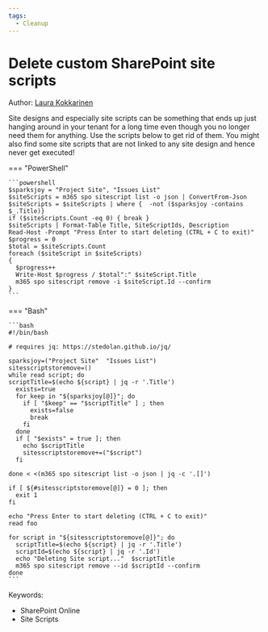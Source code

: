 ```yaml
---
tags:
  - Cleanup    
---
```


# Delete custom SharePoint site scripts

Author: [Laura Kokkarinen](https://laurakokkarinen.com/does-it-spark-joy-powershell-scripts-for-keeping-your-development-environment-tidy-and-spotless/#delete-all-sharepoint-site-designs-and-site-scripts)

Site designs and especially site scripts can be something that ends up just hanging around in your tenant for a long time even though you no longer need them for anything. Use the scripts below to get rid of them. You might also find some site scripts that are not linked to any site design and hence never get executed!

=== "PowerShell"

    ```powershell
    $sparksjoy = "Project Site", "Issues List"
    $siteScripts = m365 spo sitescript list -o json | ConvertFrom-Json
    $siteScripts = $siteScripts | where {  -not ($sparksjoy -contains $_.Title)}
    if ($siteScripts.Count -eq 0) { break }
    $siteScripts | Format-Table Title, SiteScriptIds, Description
    Read-Host -Prompt "Press Enter to start deleting (CTRL + C to exit)"
    $progress = 0
    $total = $siteScripts.Count
    foreach ($siteScript in $siteScripts)
    {
      $progress++
      Write-Host $progress / $total":" $siteScript.Title
      m365 spo sitescript remove -i $siteScript.Id --confirm
    }
    ```

=== "Bash"

    ```bash
    #!/bin/bash

    # requires jq: https://stedolan.github.io/jq/

    sparksjoy=("Project Site"  "Issues List")
    sitesscriptstoremove=()
    while read script; do
    scriptTitle=$(echo ${script} | jq -r '.Title')
      exists=true
      for keep in "${sparksjoy[@]}"; do
        if [ "$keep" == "$scriptTitle" ] ; then
          exists=false
          break
        fi
      done
      if [ "$exists" = true ]; then
        echo $scriptTitle
        sitesscriptstoremove+=("$script")
      fi

    done < <(m365 spo sitescript list -o json | jq -c '.[]')

    if [ ${#sitesscriptstoremove[@]} = 0 ]; then
      exit 1
    fi

    echo "Press Enter to start deleting (CTRL + C to exit)"
    read foo

    for script in "${sitesscriptstoremove[@]}"; do
      scriptTitle=$(echo ${script} | jq -r '.Title')
      scriptId=$(echo ${script} | jq -r '.Id')
      echo "Deleting Site script..."  $scriptTitle
      m365 spo sitescript remove --id $scriptId --confirm
    done
    ```

Keywords:

- SharePoint Online
- Site Scripts
